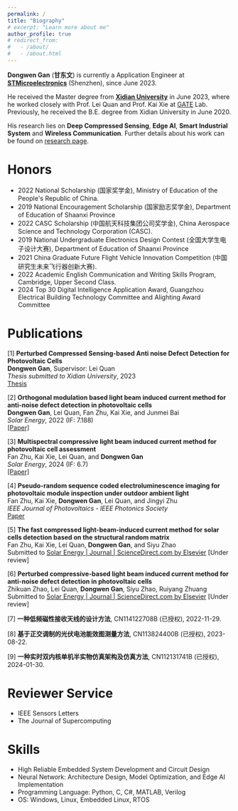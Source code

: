 ```yaml
---
permalink: /
title: "Biography"
# excerpt: "Learn more about me"
author_profile: true
# redirect_from: 
#   - /about/
#   - /about.html
---
```




**Dongwen Gan** (**甘东文**) is currently a Application Engineer at [**STMicroelectronics**](https://www.st.com/) (Shenzhen), since June 2023.

He received the Master degree from [**Xidian University**](https://www.xidian.edu.cn/) in June 2023, where he worked closely with Prof. Lei Quan  and Prof. Kai Xie at [GATE](https://faculty.xidian.edu.cn/XK3/zh_CN/index.htm) Lab. Previously, he received the B.E. degree from Xidian University in June 2020.

His research lies on **Deep Compressed Sensing**, **Edge AI**, **Smart Industrial System** and **Wireless Communication**. Further details about his work can be found on [research page](/research/).

# Honors

* 2022 National Scholarship (国家奖学金), Ministry of Education of the People's Republic of China.
* 2019 National Encouragement Scholarship (国家励志奖学金), Department of Education of Shaanxi Province
* 2022 CASC Scholarship (中国航天科技集团公司奖学金), China Aerospace Science and Technology Corporation (CASC).
* 2019 National Undergraduate Electronics Design Contest (全国大学生电子设计大赛), Department of Education of Shaanxi Province
* 2021 China Graduate Future Flight Vehicle Innovation Competition (中国研究生未来飞行器创新大赛).
* 2022 Academic English Communication and Writing Skills Program, Cambridge, Upper Second Class.
* 2024 Top 30 Digital Intelligence Application Award, Guangzhou Electrical Building Technology Committee and Alighting Award Committee


# Publications

[1] **Perturbed Compressed Sensing-based Anti noise Defect Detection for Photovoltaic Cells**\
**Dongwen Gan**, Supervisor: Lei Quan\
_Thesis submitted to Xidian University_, 2023\
[Thesis](https://github.com/dwgan/page/releases/download/v1.0.0/default.pdf)


[2] **Orthogonal modulation based light beam induced current method for anti-noise defect detection in photovoltaic cells**\
**Dongwen Gan**, Lei Quan, Fan Zhu, Kai Xie, and Junmei Bai\
_Solar Energy_, 2022 (IF: 7.188)\
[[Paper]](https://github.com/dwgan/page/releases/download/v1.0.0/1-s2.0-S0038092X22006089-main.pdf)


[3] **Multispectral compressive light beam induced current method for photovoltaic cell assessment**\
Fan Zhu, Kai Xie, Lei Quan, and **Dongwen Gan**\
_Solar Energy_, 2024 (IF: 6.7)\
[[Paper]](https://github.com/dwgan/page/releases/download/v1.0.0/1-s2.0-S0038092X24003165-main.pdf)


[4] **Pseudo-random sequence coded electroluminescence imaging for photovoltaic module inspection under outdoor ambient light**\
Fan Zhu, Kai Xie, **Dongwen Gan**, Lei Quan, and Jingyi Zhu\
_IEEE Journal of Photovoltaics - IEEE Photonics Society_\
[Paper](https://github.com/dwgan/page/releases/download/v1.0.0/Pseudorandom_Sequence_Coded_Electroluminescence_Imaging_for_Photovoltaic_Module_Inspection_Under_Strong_Environmental_Light.pdf)


[5] **The fast compressed light-beam-induced current method for solar cells detection based on the structural random matrix**\
Fan Zhu, Kai Xie, Lei Quan, **Dongwen Gan**, and Siyu Zhao\
Submitted to [Solar Energy | Journal | ScienceDirect.com by Elsevier](https://www.sciencedirect.com/journal/solar-energy) [Under review]


[6] **Perturbed compressive-based light beam induced current method for anti-noise defect detection in photovoltaic cells**\
Zhikuan Zhao, Lei Quan, **Dongwen Gan**, Siyu Zhao, Ruiyang Zhuang\
Submitted to [Solar Energy | Journal | ScienceDirect.com by Elsevier](https://www.sciencedirect.com/journal/solar-energy) [Under review]

<!-- 
[7] **FastPCS: On the Equivalence of Perturbed Compressed Sensing Algorithm**\
**Dongwen Gan**\
[In processing]


[8] **MambaCS: SSM-based architecture for Image Compressed Sensing**\
**Dongwen Gan**\
[In processing]
 -->

[7] **一种低频磁性接收天线的设计方法**, CN114122708B (已授权), 2022-11-29.

[8] **基于正交调制的光伏电池能效图测量方法**, CN113824400B (已授权), 2023-08-22.

[9] **一种实时双内核单机半实物仿真架构及仿真方法**, CN112131741B (已授权), 2024-01-30.

# Reviewer Service

* IEEE Sensors Letters
* The Journal of Supercomputing

# Skills


* High Reliable Embedded System Development and Circuit Design
* Neural Network: Architecture Design, Model Optimization, and Edge AI Implementation
* Programming Language: Python, C, C#, MATLAB, Verilog
* OS: Windows, Linux, Embedded Linux, RTOS
